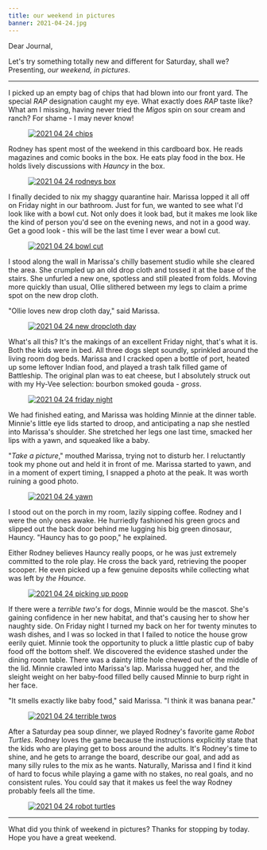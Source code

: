 ```yaml
---
title: our weekend in pictures
banner: 2021-04-24.jpg
---
```


Dear Journal,

Let's try something totally new and different for Saturday, shall we?
Presenting, _our weekend, in pictures_.

---

I picked up an empty bag of chips that had blown into our front yard.
The special _RAP_ designation caught my eye.  What exactly does _RAP_
taste like?  What am I missing, having never tried the _Migos_ spin on
sour cream and ranch?  For shame - I may never know!

<figure>
<a href="/images/2021-04-24-chips.jpg">
<img alt="2021 04 24 chips" src="/images/2021-04-24-chips.jpg"/>
</a>
</figure>

Rodney has spent most of the weekend in this cardboard box.  He reads
magazines and comic books in the box.  He eats play food in the box.
He holds lively discussions with _Hauncy_ in the box.

<figure>
<a href="/images/2021-04-24-rodneys-box.jpg">
<img alt="2021 04 24 rodneys box" src="/images/2021-04-24-rodneys-box.jpg"/>
</a>
</figure>

I finally decided to nix my shaggy quarantine hair.  Marissa lopped it
all off on Friday night in our bathroom.  Just for fun, we wanted to
see what I'd look like with a bowl cut.  Not only does it look bad,
but it makes me look like the kind of person you'd see on the evening
news, and not in a good way.  Get a good look - this will be the last
time I ever wear a bowl cut.

<figure>
<a href="/images/2021-04-24-bowl-cut.jpg">
<img alt="2021 04 24 bowl cut" src="/images/2021-04-24-bowl-cut.jpg"/>
</a>
</figure>

I stood along the wall in Marissa's chilly basement studio while she
cleared the area.  She crumpled up an old drop cloth and tossed it at
the base of the stairs.  She unfurled a new one, spotless and still
pleated from folds.  Moving more quickly than usual, Ollie slithered
between my legs to claim a prime spot on the new drop cloth.

"Ollie loves new drop cloth day," said Marissa.

<figure>
<a href="/images/2021-04-24-new-dropcloth-day.jpg">
<img alt="2021 04 24 new dropcloth day" src="/images/2021-04-24-new-dropcloth-day.jpg"/>
</a>
</figure>

What's all this?  It's the makings of an excellent Friday night,
that's what it is.  Both the kids were in bed.  All three dogs slept
soundly, sprinkled around the living room dog beds.  Marissa and I
cracked open a bottle of port, heated up some leftover Indian food,
and played a trash talk filled game of Battleship.  The original plan
was to eat cheese, but I absolutely struck out with my Hy-Vee
selection: bourbon smoked gouda - _gross_.

<figure>
<a href="/images/2021-04-24-friday-night.jpg">
<img alt="2021 04 24 friday night" src="/images/2021-04-24-friday-night.jpg"/>
</a>
</figure>

We had finished eating, and Marissa was holding Minnie at the dinner
table.  Minnie's little eye lids started to droop, and anticipating a
nap she nestled into Marissa's shoulder.  She stretched her legs one
last time, smacked her lips with a yawn, and squeaked like a baby.

"_Take a picture_," mouthed Marissa, trying not to disturb her.  I
reluctantly took my phone out and held it in front of me.  Marissa
started to yawn, and in a moment of expert timing, I snapped a photo
at the peak.  It was worth ruining a good photo.

<figure>
<a href="/images/2021-04-24-yawn.jpg">
<img alt="2021 04 24 yawn" src="/images/2021-04-24-yawn.jpg"/>
</a>
</figure>

I stood out on the porch in my room, lazily sipping coffee.  Rodney
and I were the only ones awake.  He hurriedly fashioned his green
grocs and slipped out the back door behind me lugging his big green
dinosaur, Hauncy.  "Hauncy has to go poop," he explained.

Either Rodney believes Hauncy really poops, or he was just extremely
committed to the role play.  He cross the back yard, retrieving the
pooper scooper.  He even picked up a few genuine deposits while
collecting what was left by _the Haunce_.

<figure>
<a href="/images/2021-04-24-picking-up-poop.jpg">
<img alt="2021 04 24 picking up poop" src="/images/2021-04-24-picking-up-poop.jpg"/>
</a>
</figure>

If there were a _terrible two's_ for dogs, Minnie would be the
mascot.  She's gaining confidence in her new habitat, and that's
causing her to show her naughty side.  On Friday night I turned my
back on her for twenty minutes to wash dishes, and I was so locked in
that I failed to notice the house grow eerily quiet.  Minnie took the
opportunity to pluck a little plastic cup of baby food off the bottom
shelf.  We discovered the evidence stashed under the dining room
table.  There was a dainty little hole chewed out of the middle of the
lid.  Minnie crawled into Marissa's lap.  Marissa hugged her, and the
sleight weight on her baby-food filled belly caused Minnie to burp
right in her face.

"It smells exactly like baby food," said Marissa.  "I think it was
banana pear."

<figure>
<a href="/images/2021-04-24-terrible-twos.jpg">
<img alt="2021 04 24 terrible twos" src="/images/2021-04-24-terrible-twos.jpg"/>
</a>
</figure>

After a Saturday pea soup dinner, we played Rodney's favorite game
_Robot Turtles_.  Rodney loves the game because the instructions
explicitly state that the kids who are playing get to boss around the
adults.  It's Rodney's time to shine, and he gets to arrange the
board, describe our goal, and add as many silly rules to the mix as he
wants.  Naturally, Marissa and I find it kind of hard to focus while
playing a game with no stakes, no real goals, and no consistent rules.
You could say that it makes us feel the way Rodney probably feels all
the time.

<figure>
<a href="/images/2021-04-24-robot-turtles.jpg">
<img alt="2021 04 24 robot turtles" src="/images/2021-04-24-robot-turtles.jpg"/>
</a>
</figure>

---

What did you think of weekend in pictures?  Thanks for stopping by
today.  Hope you have a great weekend.
